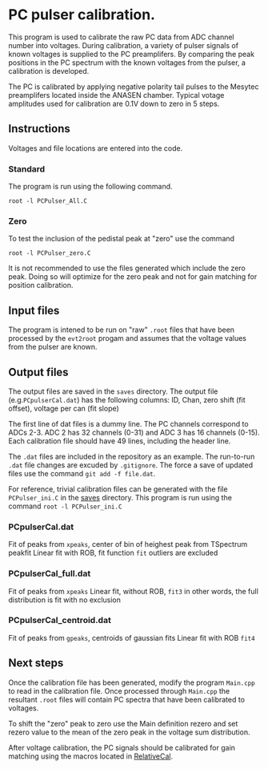 # PC pulser calibration.
This program is used to calibrate the raw PC data from ADC channel number into voltages.
During calibration, a variety of pulser signals of known voltages is supplied to the PC preamplifers.
By comparing the peak positions in the PC spectrum with the known voltages from the pulser, a calibration is developed.

The PC is calibrated by applying negative polarity tail pulses to the Mesytec preamplifers located inside the ANASEN chamber.
Typical votage amplitudes used for calibration are 0.1V down to zero in 5 steps. 
 
## Instructions
 Voltages and file locations are entered into the code.
### Standard
The program is run using the following command.
````
root -l PCPulser_All.C
````
### Zero
To test the inclusion of the pedistal peak at "zero" use the command
````
root -l PCPulser_zero.C
````
It is not recommended to use the files generated which include the zero peak. Doing so will optimize for the zero peak and not for gain matching for position calibration.

## Input files
The program is intened to be run on "raw" `.root` files that have been processed by the `evt2root` progam and assumes that the voltage values from the pulser are known.

## Output files
The output files are saved in the `saves` directory.
The output file (e.g.`PCpulserCal.dat`) has the following columns:
 ID, Chan, zero shift (fit offset), voltage per can (fit slope)

The first line of dat files is a dummy line.
The PC channels correspond to ADCs 2-3.
ADC 2  has 32 channels (0-31) and ADC 3 has 16 channels (0-15).
Each calibration file should have 49 lines, including the header line.

The `.dat` files are included in the repository as an example. The run-to-run `.dat` file changes are excuded by `.gitignore`. The force a save of updated files use the command `git add -f file.dat`.

For reference, trivial calibration files can be generated with the file `PCPulser_ini.C` in the [saves](saves) directory.
This program is run using the command `root -l PCPulser_ini.C`

### PCpulserCal.dat
Fit of peaks from `xpeaks`, center of bin of heighest peak from TSpectrum peakfit
Linear fit with ROB, fit function `fit`
outliers are excluded
### PCpulserCal_full.dat
Fit of peaks from `xpeaks`
Linear fit, without ROB, `fit3`
in other words, the full distribution is fit with no exclusion
### PCpulserCal_centroid.dat
Fit of peaks from `gpeaks`, centroids of gaussian fits
Linear fit with ROB `fit4`
## Next steps
Once the calibration file has been generated, modify the program `Main.cpp` to read in the calibration file.
Once processed through `Main.cpp` the resultant `.root` files will contain PC spectra that have been calibrated to voltages.

To shift the "zero" peak to zero use the Main definition rezero and set rezero value to the mean of the zero peak in the voltage sum distribution.

After voltage calibration, the PC signals should be calibrated for gain matching using the macros located in [RelativeCal](../RelativeCal).
